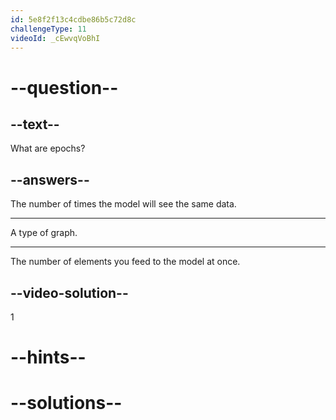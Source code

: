```yaml
---
id: 5e8f2f13c4cdbe86b5c72d8c
challengeType: 11
videoId: _cEwvqVoBhI
---
```


# --question--

## --text--

What are epochs?

## --answers--

The number of times the model will see the same data.

---

A type of graph.

---

The number of elements you feed to the model at once.

## --video-solution--

1

# --hints--


# --solutions--

